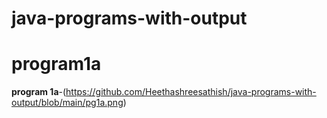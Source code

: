 # java-programs-with-output
# program1a
**program 1a**-(https://github.com/Heethashreesathish/java-programs-with-output/blob/main/pg1a.png)

